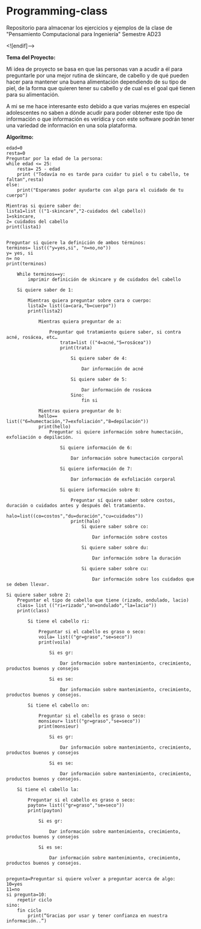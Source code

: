 # Programming-class
Repositorio para almacenar los ejercicios y ejemplos de la clase de "Pensamiento Computacional para Ingeniería" Semestre AD23

<![endif]-->

**Tema del Proyecto:**

Mi idea de proyecto se basa en que las personas van a acudir a él para preguntarle por una mejor rutina de skincare, de cabello y de qué pueden hacer para mantener una buena alimentación dependiendo de su tipo de piel, de la forma que quieren tener su cabello y de cual es el goal qué tienen para su alimentación.

A mi se me hace interesante esto debido a que varias mujeres en especial adolescentes no saben a dónde acudir para poder obtener este tipo de información o que información es verídica y con este software podrán tener una variedad de información en una sola plataforma.

**Algoritmo:**
	
	
	edad=0
	resta=0
	Preguntar por la edad de la persona:
	while edad <= 25:
		resta= 25 - edad
		print ("Todavía no es tarde para cuidar tu piel o tu cabello, te faltan",resta)
	else:
		print("Esperamos poder ayudarte con algo para el cuidado de tu cuerpo")
	
	Mientras si quiere saber de:
	lista1=list (("1-skincare","2-cuidados del cabello))
	1=skincare,
	2= cuidados del cabello 
	print(lista1)
	
	 
	Preguntar si quiere la definición de ambos términos:
	terminos= list(("y=yes,si", "n=no,no"))
	y= yes, si
	n= no
	print(terminos)
		
		While terminos==y:
			imprimir definición de skincare y de cuidados del cabello
		
		Si quiere saber de 1:
		
			Mientras quiera preguntar sobre cara o cuerpo:
			lista2= list((a=cara,"b=cuerpo"))
			print(lista2)

				Mientras quiera preguntar de a:
		
					Preguntar qué tratamiento quiere saber, si contra acné, rosácea, etc…
						trata=list (("4=acné,"5=rosácea"))
						print(trata)

							Si quiere saber de 4:

								Dar información de acné

							Si quiere saber de 5:

								Dar información de rosácea
							Sino:
								fin si

				Mientras quiera preguntar de b:
				hello== list(("6=humectación,"7=exfoliación","8=depilación"))
				print(hello)
					Preguntar si quiere información sobre humectación, exfoliación o depilación. 

						Si quiere información de 6:

							Dar información sobre humectación corporal

						Si quiere información de 7:

							Dar información de exfoliación corporal

						Si quiere información sobre 8:

							Preguntar sí quiere saber sobre costos, duración o cuidados antes y después del tratamiento.
							halo=list((co=costos","du=duración","cu=cuidados"))
							print(halo)
								Si quiere saber sobre co:

									Dar información sobre costos

								Si quiere saber sobre du:

									Dar información sobre la duración

								Si quiere saber sobre cu:

									Dar información sobre los cuidados que se deben llevar.

	Si quiere saber sobre 2:
		Preguntar el tipo de cabello que tiene (rizado, ondulado, lacio)
		class= list (("ri=rizado","on=ondulado","la=lacio"))
		print(class)
		
			Si tiene el cabello ri:

				Preguntar si el cabello es graso o seco:
				voila= list(("gr=graso","se=seco"))
				print(voila)
				
					Si es gr:

						Dar información sobre mantenimiento, crecimiento, productos buenos y consejos

					Si es se:

						Dar información sobre mantenimiento, crecimiento, productos buenos y consejos.

			Si tiene el cabello on:

				Preguntar si el cabello es graso o seco:
				monsieur= list(("gr=graso","se=seco"))
				print(monsieur)

					Si es gr:

						Dar información sobre mantenimiento, crecimiento, productos buenos y consejos

					Si es se:

						Dar información sobre mantenimiento, crecimiento, productos buenos y consejos.

		Si tiene el cabello la:

			Preguntar si el cabello es graso o seco:
			payton= list(("gr=graso","se=seco"))
			print(payton)

				Si es gr:

					Dar información sobre mantenimiento, crecimiento, productos buenos y consejos

				Si es se:

					Dar información sobre mantenimiento, crecimiento, productos buenos y consejos.


	pregunta=Preguntar si quiere volver a preguntar acerca de algo:
	10=yes
	11=no
	si pregunta=10:
		repetir ciclo
	sino:
		fin ciclo
			print(“Gracias por usar y tener confianza en nuestra información..”)
